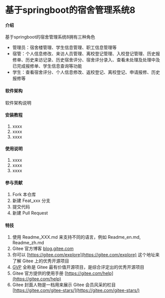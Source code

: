 # 基于springboot的宿舍管理系统8

#### 介绍
基于springboot的宿舍管理系统8拥有三种角色

- 管理员：宿舍楼管理、学生信息管理、职工信息管理等
- 宿管：个人信息修改、来访人员管理、离校登记管理、入校登记管理、历史报修单、历史来访记录、历史宿舍评分、宿舍评分录入、查看未处理及处理中及已完成报修单、学生信息查询等功能
- 学生：查看宿舍评分、个人信息修改、返校登记、离校登记、申请报修、历史报修等

#### 软件架构
软件架构说明


#### 安装教程

1.  xxxx
2.  xxxx
3.  xxxx

#### 使用说明

1.  xxxx
2.  xxxx
3.  xxxx

#### 参与贡献

1.  Fork 本仓库
2.  新建 Feat_xxx 分支
3.  提交代码
4.  新建 Pull Request


#### 特技

1.  使用 Readme\_XXX.md 来支持不同的语言，例如 Readme\_en.md, Readme\_zh.md
2.  Gitee 官方博客 [blog.gitee.com](https://blog.gitee.com)
3.  你可以 [https://gitee.com/explore](https://gitee.com/explore) 这个地址来了解 Gitee 上的优秀开源项目
4.  [GVP](https://gitee.com/gvp) 全称是 Gitee 最有价值开源项目，是综合评定出的优秀开源项目
5.  Gitee 官方提供的使用手册 [https://gitee.com/help](https://gitee.com/help)
6.  Gitee 封面人物是一档用来展示 Gitee 会员风采的栏目 [https://gitee.com/gitee-stars/](https://gitee.com/gitee-stars/)
